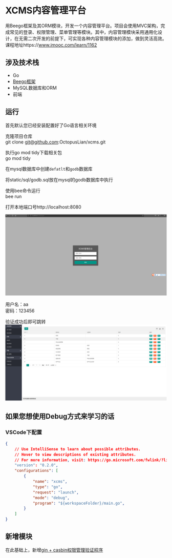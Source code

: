 # XCMS内容管理平台  

用Beego框架及其ORM模块，开发一个内容管理平台。项目会使用MVC架构，完成常见的登录、权限管理、菜单管理等模块。其中，内容管理模块采用通用化设计，在无需二次开发的前提下，可实现各种内容管理模块的添加，做到灵活高效。课程地址https://www.imooc.com/learn/1162  

## 涉及技术栈  

- Go  
- [Beego框架](https://beego.vip/)  
- MySQL数据库和ORM  
- 前端

## 运行  

首先默认您已经安装配置好了Go语言相关环境  

克隆项目仓库  
git clone git@github.com:OctopusLian/xcms.git  

执行go mod tidy下载相关包  
go mod tidy  

在mysql数据库中创建`defatlt`和`godb`数据库  

将static/sql/godb.sql放在mysql的godb数据库中执行  

使用bee命令运行  
bee run

打开本地端口号http://localhost:8080  

![](./res/login.png)  

用户名：aa  
密码：123456  

验证成功后即可跳转  
![](./res/ex1.png)  

## 如果您想使用Debug方式来学习的话  

### VSCode下配置  

```json
{
    // Use IntelliSense to learn about possible attributes.
    // Hover to view descriptions of existing attributes.
    // For more information, visit: https://go.microsoft.com/fwlink/?linkid=830387
    "version": "0.2.0",
    "configurations": [
        {
            "name": "xcms",
            "type": "go",
            "request": "launch",
            "mode": "debug",
            "program": "${workspaceFolder}/main.go",
        }
    ]
}
```


## 新增模块  

在此基础上，新增[gin + casbin权限管理验证程序](/cmd/casbint/)  